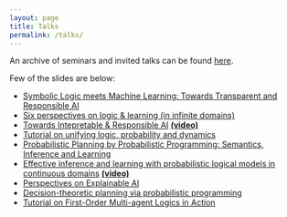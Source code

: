```yaml
---
layout: page
title: Talks
permalink: /talks/
---
```



An archive of seminars and invited talks can be found [here](/news/).

Few of the slides are below:

*   [Symbolic Logic meets Machine Learning: Towards Transparent and Responsible AI](https://vaishakbelle.com/post/188833844457/invited-talk-at-the-samsung-ai-forum)
*   [Six perspectives on logic & learning (in infinite domains)](https://vaishakbelle.com/post/187529505387/logic-learning-dagstuhl-seminar)
*   [Towards Intepretable & Responsible AI](https://vaishakbelle.com/post/179397748542/towards-intepretable-responsible-ai) [**(video)**](https://www.youtube.com/watch?v=yA6DD9kjzLE&t=1s)
*   [Tutorial on unifying logic, probability and dynamics](https://vaishakbelle.com/post/179579507707/tutorial-on-unifying-logic-probability)
*   [Probabilistic Planning by Probabilistic Programming: Semantics, Inference and Learning](https://vaishakbelle.com/post/179522647282/probabilistic-planning-by-probabilistic)
*   [Effective inference and learning with probabilistic logical models in continuous domains](https://vaishakbelle.com/post/177473260277/acai-2018-summer-school-on-statistical-relational) [**(video)**](https://www.youtube.com/watch?v=KE00My6cLcQ&t=2s)
*   [Perspectives on Explainable AI](https://vaishakbelle.com/post/171195470797/building-trust-in-ai-workshop)
*   [Decision-theoretic planning via probabilistic programming](https://vaishakbelle.com/post/167464540597/talk-at-the-university-of-oxford)
*   [Tutorial on First-Order Multi-agent Logics in Action](https://vaishakbelle.com/post/164232351845/tutorial-on-first-order-multi-agent-logics-in)

